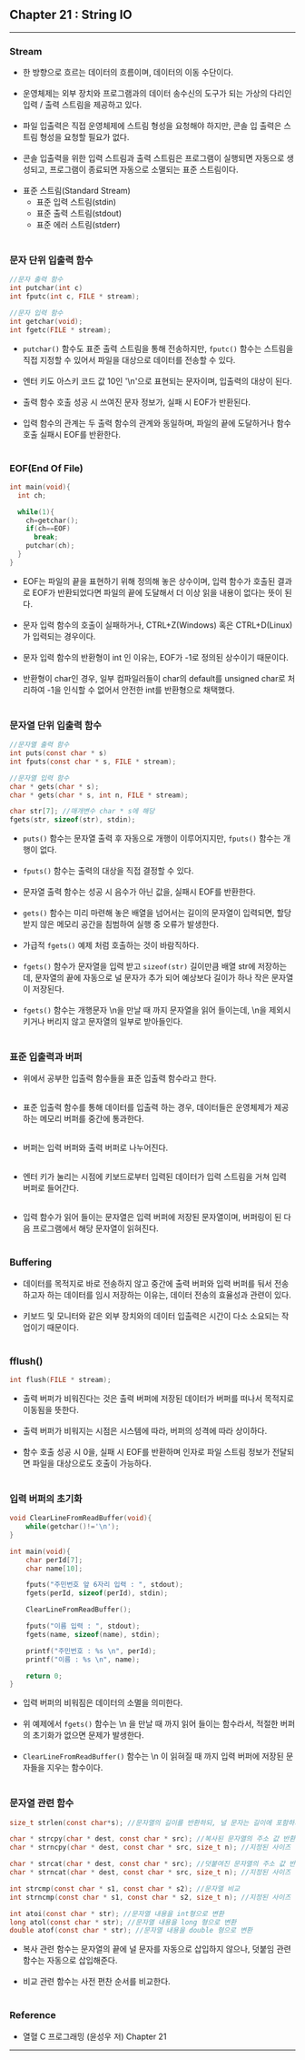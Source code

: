 Chapter 21 : String IO
----------------------

---

### Stream<br>

-	한 방향으로 흐르는 데이터의 흐름이며, 데이터의 이동 수단이다.<br><br>
-	운영체제는 외부 장치와 프로그램과의 데이터 송수신의 도구가 되는 가상의 다리인 입력 / 출력 스트림을 제공하고 있다.<br><br>
-	파일 입출력은 직접 운영체제에 스트림 형성을 요청해야 하지만, 콘솔 입 출력은 스트림 형성을 요청할 필요가 없다.<br><br>
-	콘솔 입출력을 위한 입력 스트림과 출력 스트림은 프로그램이 실행되면 자동으로 생성되고, 프로그램이 종료되면 자동으로 소멸되는 표준 스트림이다.<br><br>
-	표준 스트림(Standard Stream)
	-	표준 입력 스트림(stdin)
	-	표준 출력 스트림(stdout)
	-	표준 에러 스트림(stderr)<br><br>

### 문자 단위 입출력 함수<br>

```c
//문자 출력 함수
int putchar(int c)
int fputc(int c, FILE * stream);

//문자 입력 함수
int getchar(void);
int fgetc(FILE * stream);
```

-	`putchar()` 함수도 표준 출력 스트림을 통해 전송하지만, `fputc()` 함수는 스트림을 직접 지정할 수 있어서 파일을 대상으로 데이터를 전송할 수 있다.<br><br>
-	엔터 키도 아스키 코드 값 10인 '\n'으로 표현되는 문자이며, 입출력의 대상이 된다.<br><br>
-	출력 함수 호출 성공 시 쓰여진 문자 정보가, 실패 시 EOF가 반환된다.<br><br>
-	입력 함수의 관계는 두 출력 함수의 관계와 동일하며, 파일의 끝에 도달하거나 함수 호출 실패시 EOF를 반환한다.<br><br>

### EOF(End Of File)<br>

```c
int main(void){
  int ch;

  while(1){
    ch=getchar();
    if(ch==EOF)
      break;
    putchar(ch);
  }
}
```

-	EOF는 파일의 끝을 표현하기 위해 정의해 놓은 상수이며, 입력 함수가 호출된 결과로 EOF가 반환되었다면 파일의 끝에 도달해서 더 이상 읽을 내용이 없다는 뜻이 된다.<br><br>
-	문자 입력 함수의 호출이 실패하거나, CTRL+Z(Windows) 혹은 CTRL+D(Linux)가 입력되는 경우이다.<br><br>
-	문자 입력 함수의 반환형이 int 인 이유는, EOF가 -1로 정의된 상수이기 때문이다.<br><br>
-	반환형이 char인 경우, 일부 컴파일러들이 char의 default를 unsigned char로 처리하여 -1을 인식할 수 없어서 안전한 int를 반환형으로 채택했다.<br><br>

### 문자열 단위 입출력 함수

```c
//문자열 출력 함수
int puts(const char * s)
int fputs(const char * s, FILE * stream);

//문자열 입력 함수
char * gets(char * s);
char * gets(char * s, int n, FILE * stream);

char str[7]; //매개변수 char * s에 해당
fgets(str, sizeof(str), stdin);
```

-	`puts()` 함수는 문자열 출력 후 자동으로 개행이 이루어지지만, `fputs()` 함수는 개행이 없다.<br><br>
-	`fputs()` 함수는 출력의 대상을 직접 결정할 수 있다.<br><br>
-	문자열 출력 함수는 성공 시 음수가 아닌 값을, 실패시 EOF를 반환한다.<br><br>
-	`gets()` 함수는 미리 마련해 놓은 배열을 넘어서는 길이의 문자열이 입력되면, 할당 받지 않은 메모리 공간을 침범하여 실행 중 오류가 발생한다.<br><br>
-	가급적 `fgets()` 예제 처럼 호출하는 것이 바람직하다.<br><br>
-	`fgets()` 함수가 문자열을 입력 받고 `sizeof(str)` 길이만큼 배열 str에 저장하는데, 문자열의 끝에 자동으로 널 문자가 추가 되어 예상보다 길이가 하나 작은 문자열이 저장된다.<br><br>
-	`fgets()` 함수는 개행문자 \n을 만날 때 까지 문자열을 읽어 들이는데, \n을 제외시키거나 버리지 않고 문자열의 일부로 받아들인다.<br><br>

### 표준 입출력과 버퍼<br>

-	위에서 공부한 입출력 함수들을 표준 입출력 함수라고 한다.<br><br>

-	표준 입출력 함수를 통해 데이터를 입출력 하는 경우, 데이터들은 운영체제가 제공하는 메모리 버퍼를 중간에 통과한다.<br><br>

-	버퍼는 입력 버퍼와 출력 버퍼로 나누어진다.<br><br>

-	엔터 키가 눌리는 시점에 키보드로부터 입력된 데이터가 입력 스트림을 거쳐 입력 버퍼로 들어간다.<br><br>

-	입력 함수가 읽어 들이는 문자열은 입력 버퍼에 저장된 문자열이며, 버퍼링이 된 다음 프로그램에서 해당 문자열이 읽혀진다.<br><br>

### Buffering<br>

-	데이터를 목적지로 바로 전송하지 않고 중간에 출력 버퍼와 입력 버퍼를 둬서 전송하고자 하는 데이터를 임시 저장하는 이유는, 데이터 전송의 효율성과 관련이 있다.<br><br>
-	키보드 및 모니터와 같은 외부 장치와의 데이터 입출력은 시간이 다소 소요되는 작업이기 때문이다.<br><br>

### fflush()<br>

```c
int flush(FILE * stream);
```

-	출력 버퍼가 비워진다는 것은 출력 버퍼에 저장된 데이터가 버퍼를 떠나서 목적지로 이동됨을 뜻한다.<br><br>
-	출력 버퍼가 비워지는 시점은 시스템에 따라, 버퍼의 성격에 따라 상이하다.<br><br>
-	함수 호출 성공 시 0을, 실패 시 EOF를 반환하며 인자로 파일 스트림 정보가 전달되면 파일을 대상으로도 호출이 가능하다.<br><br>

### 입력 버퍼의 초기화<br>

```c
void ClearLineFromReadBuffer(void){
    while(getchar()!='\n');
}

int main(void){
    char perId[7];
    char name[10];

    fputs("주민번호 앞 6자리 입력 : ", stdout);
    fgets(perId, sizeof(perId), stdin);

    ClearLineFromReadBuffer();

    fputs("이름 입력 : ", stdout);
    fgets(name, sizeof(name), stdin);

    printf("주민번호 : %s \n", perId);
    printf("이름 : %s \n", name);

    return 0;
}
```

-	입력 버퍼의 비워짐은 데이터의 소멸을 의미한다.<br><br>
-	위 예제에서 `fgets()` 함수는 \n 을 만날 때 까지 읽어 들이는 함수라서, 적절한 버퍼의 초기화가 없으면 문제가 발생한다.<br><br>
-	`ClearLineFromReadBuffer()` 함수는 \n 이 읽혀질 때 까지 입력 버퍼에 저장된 문자들을 지우는 함수이다.<br><br>

### 문자열 관련 함수

```c
size_t strlen(const char*s); //문자열의 길이를 반환하되, 널 문자는 길이에 포함하지 않음

char * strcpy(char * dest, const char * src); //복사된 문자열의 주소 값 반환
char * strncpy(char * dest, const char * src, size_t n); //지정된 사이즈 만큼만 복사

char * strcat(char * dest, const char * src); //덧붙여진 문자열의 주소 값 반환
char * strncat(char * dest, const char * src, size_t n); //지정된 사이즈 만큼만 덧붙임

int strcmp(const char * s1, const char * s2); //문자열 비교
int strncmp(const char * s1, const char * s2, size_t n); //지정된 사이즈 만큼만 비교함

int atoi(const char * str); //문자열 내용을 int형으로 변환
long atol(const char * str); //문자열 내용을 long 형으로 변환
double atof(const char * str); //문자열 내용을 double 형으로 변환
```

-	복사 관련 함수는 문자열의 끝에 널 문자를 자동으로 삽입하지 않으나, 덧붙임 관련 함수는 자동으로 삽입해준다.<br><br>
-	비교 관련 함수는 사전 편찬 순서를 비교한다.<br><br>

### Reference<br>

-	열혈 C 프로그래밍 (윤성우 저) Chapter 21

---
